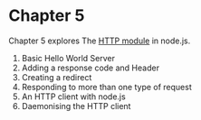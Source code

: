 # Chapter 5

Chapter 5 explores The [HTTP module][1] in node.js.

1. Basic Hello World Server
2. Adding a response code and Header
3. Creating a redirect
4. Responding to more than one type of request
5. An HTTP client with node.js
6. Daemonising the HTTP client

[1]: http://nodejs.org/docs/latest/api/http.html

